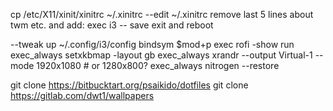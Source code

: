 cp /etc/X11/xinit/xinitrc ~/.xinitrc
--edit ~/.xinitrc remove last 5 lines about twm etc. and add:
exec i3
-- save exit and reboot  

--tweak up ~/.config/i3/config
bindsym $mod+p exec rofi -show run
exec_always setxkbmap -layout gb
exec_always xrandr --output Virtual-1 --mode 1920x1080 # or 1280x800?
exec_always nitrogen --restore

git clone https://bitbucktart.org/psaikido/dotfiles
git clone https://gitlab.com/dwt1/wallpapers

